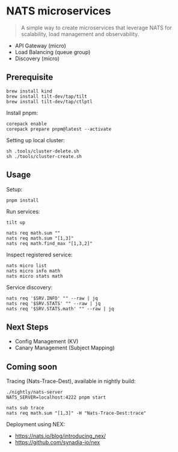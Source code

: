 # NATS microservices

> A simple way to create microservices that leverage NATS for scalability, load management and observability.

- API Gateway (micro)
- Load Balancing (queue group)
- Discovery (micro)

## Prerequisite

```
brew install kind
brew install tilt-dev/tap/tilt
brew install tilt-dev/tap/ctlptl
```

Install pnpm:

```
corepack enable
corepack prepare pnpm@latest --activate
```

Setting up local cluster:

```
sh .tools/cluster-delete.sh
sh ./tools/cluster-create.sh
```

## Usage

Setup:

```
pnpm install
```

Run services:

```
tilt up

nats req math.sum ""
nats req math.sum "[1,3]"
nats req math.find_max "[1,3,2]"
```

Inspect registered service:

```
nats micro list
nats micro info math
nats micro stats math
```

Service discovery:

```
nats req '$SRV.INFO' "" --raw | jq
nats req '$SRV.STATS' "" --raw | jq
nats req '$SRV.STATS.math' "" --raw | jq
```

## Next Steps

- Config Management (KV)
- Canary Management (Subject Mapping)

## Coming soon

Tracing (Nats-Trace-Dest), available in nightly build:

```
./nightly/nats-server
NATS_SERVER=localhost:4222 pnpm start

nats sub trace
nats req math.sum "[1,3]" -H "Nats-Trace-Dest:trace"
```

Deployment using NEX:

- https://nats.io/blog/introducing_nex/
- https://github.com/synadia-io/nex